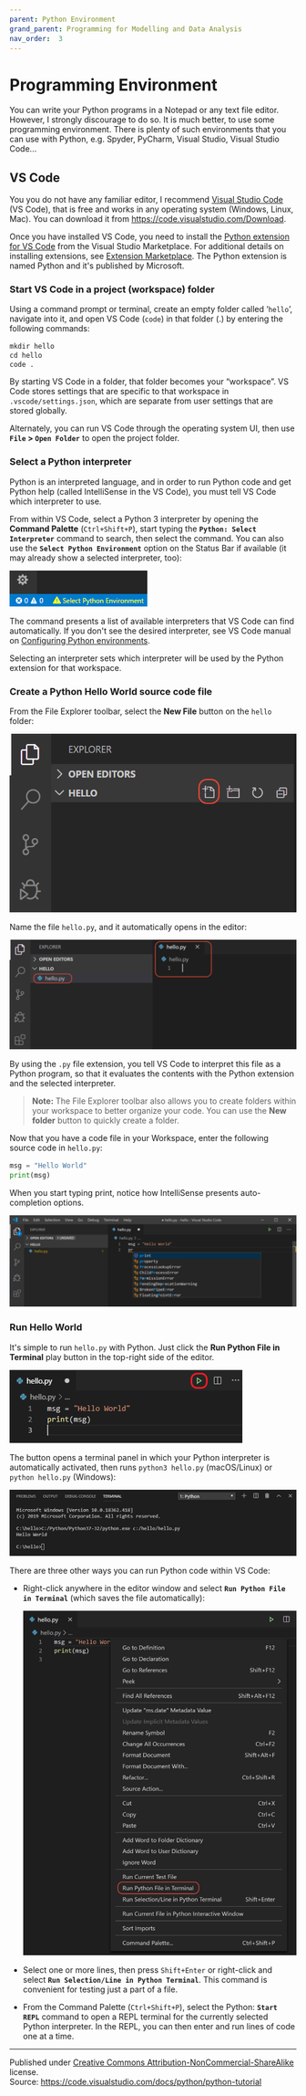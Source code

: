 ```yaml
---
parent: Python Environment
grand_parent: Programming for Modelling and Data Analysis
nav_order:  3
---
```


# Programming Environment

You can write your Python programs in a Notepad or any text file editor. However, I strongly discourage to do so. It is much better, to use some programming environment. There is plenty of such environments that you can use with Python, e.g. Spyder, PyCharm, Visual Studio, Visual Studio Code...

## VS Code

You you do not have any familiar editor, I recommend [Visual Studio Code](https://code.visualstudio.com/) (VS Code), that is free and works in any operating system (Windows, Linux, Mac). You can download it from <https://code.visualstudio.com/Download>.

Once you have installed VS Code, you need to install the [Python extension for VS Code](https://marketplace.visualstudio.com/items?itemName=ms-python.python) from the Visual Studio Marketplace. For additional details on installing extensions, see [Extension Marketplace](https://code.visualstudio.com/docs/editor/extension-marketplace). The Python extension is named Python and it's published by Microsoft.

### Start VS Code in a project (workspace) folder

Using a command prompt or terminal, create an empty folder called ‘`hello`’, navigate into it, and open VS Code (`code`) in that folder (.) by entering the following commands:

```
mkdir hello
cd hello
code .
```

By starting VS Code in a folder, that folder becomes your “workspace”. VS Code stores settings that are specific to that workspace in `.vscode/settings.json`, which are separate from user settings that are stored globally.

Alternately, you can run VS Code through the operating system UI, then use **`File` > `Open Folder`** to open the project folder.

### Select a Python interpreter

Python is an interpreted language, and in order to run Python code and get Python help (called IntelliSense in the VS Code), you must tell VS Code which interpreter to use.

From within VS Code, select a Python 3 interpreter by opening the **Command Palette** (`Ctrl+Shift+P`), start typing the **`Python: Select Interpreter`** command to search, then select the command. You can also use the **`Select Python Environment`** option on the Status Bar if available (it may already show a selected interpreter, too):

![No interpreter selected](no-interpreter-selected-statusbar.png)

The command presents a list of available interpreters that VS Code can find automatically. If you don't see the desired interpreter, see VS Code manual on [Configuring Python environments](https://code.visualstudio.com/docs/python/environments).

Selecting an interpreter sets which interpreter will be used by the Python extension for that workspace.

### Create a Python Hello World source code file

From the File Explorer toolbar, select the **New File** button on the `hello` folder:

![File Explorer New File](toolbar-new-file.png)

Name the file `hello.py`, and it automatically opens in the editor:

![File Explorer hello.py](hello-py-file-created.png)

By using the `.py` file extension, you tell VS Code to interpret this file as a Python program, so that it evaluates the contents with the Python extension and the selected interpreter.

> **Note:** The File Explorer toolbar also allows you to create folders within your workspace to better organize your code.
> You can use the **New folder** button to quickly create a folder.

Now that you have a code file in your Workspace, enter the following source code in `hello.py`:

```python
msg = "Hello World"
print(msg)
```

When you start typing print, notice how IntelliSense presents auto-completion options.

![IntelliSense appearing for Python code](intellisense01.png)

### Run Hello World

It's simple to run `hello.py` with Python. Just click the **Run Python File in Terminal** play button in the top-right side of the editor.

![Using the run python file in terminal button](run-python-file-in-terminal-button.png)

The button opens a terminal panel in which your Python interpreter is automatically activated, then runs `python3 hello.py` (macOS/Linux) or `python hello.py` (Windows):

![Program output in a Python terminal](output-in-terminal.png)

There are three other ways you can run Python code within VS Code:

* Right-click anywhere in the editor window and select **`Run Python File in Terminal`** (which saves the file automatically):

  ![Run Python File in Terminal command in the Python editor](run-python-file-in-terminal.png)

* Select one or more lines, then press `Shift+Enter` or right-click and select **`Run Selection/Line in Python Terminal`**. This command is convenient for testing just a part of a file.

* From the Command Palette (`Ctrl+Shift+P`), select the Python: **`Start REPL`** command to open a REPL terminal for the currently selected Python interpreter. In the REPL, you can then enter and run lines of code one at a time.


<hr/>

Published under [Creative Commons Attribution-NonCommercial-ShareAlike](https://creativecommons.org/licenses/by-nc-sa/4.0/) license.  
Source: <https://code.visualstudio.com/docs/python/python-tutorial>
